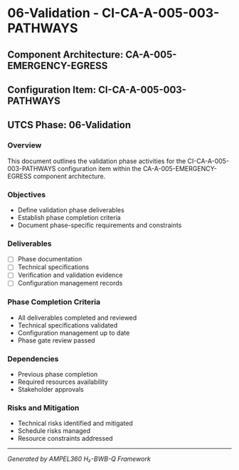 # 06-Validation - CI-CA-A-005-003-PATHWAYS

## Component Architecture: CA-A-005-EMERGENCY-EGRESS
## Configuration Item: CI-CA-A-005-003-PATHWAYS
## UTCS Phase: 06-Validation

### Overview
This document outlines the validation phase activities for the CI-CA-A-005-003-PATHWAYS configuration item within the CA-A-005-EMERGENCY-EGRESS component architecture.

### Objectives
- Define validation phase deliverables
- Establish phase completion criteria
- Document phase-specific requirements and constraints

### Deliverables
- [ ] Phase documentation
- [ ] Technical specifications
- [ ] Verification and validation evidence
- [ ] Configuration management records

### Phase Completion Criteria
- All deliverables completed and reviewed
- Technical specifications validated
- Configuration management up to date
- Phase gate review passed

### Dependencies
- Previous phase completion
- Required resources availability
- Stakeholder approvals

### Risks and Mitigation
- Technical risks identified and mitigated
- Schedule risks managed
- Resource constraints addressed

---
*Generated by AMPEL360 H₂-BWB-Q Framework*
